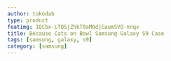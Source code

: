 ```yaml
---
author: tokodab
type: product
featimg: 1QCbx-LTQ5jZhkT0aMOdjGaum5VQ-nnqv
title: Because Cats on Bowl Samsung Galaxy S9 Case
tags: [samsung, galaxy, s9]
category: [samsung]
---
```

